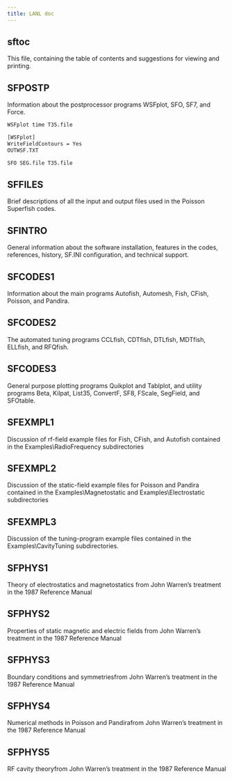 ```yaml
---
title: LANL doc
---
```


## sftoc

This file, containing the table of contents and suggestions for viewing and printing.

## SFPOSTP

Information about the postprocessor programs WSFplot, SFO, SF7, and Force.

```bash
WSFplot time T35.file

[WSFplot]
WriteFieldContours = Yes
OUTWSF.TXT

SFO SEG.file T35.file
```

## SFFILES

Brief descriptions of all the input and output files used in the Poisson Superfish codes.

## SFINTRO

General information about the software installation, features in the codes, references, history, SF.INI configuration, and technical support.

## SFCODES1

Information about the main programs Autofish, Automesh, Fish, CFish, Poisson, and Pandira.

## SFCODES2

The automated tuning programs CCLfish, CDTfish, DTLfish, MDTfish, ELLfish, and RFQfish.

## SFCODES3

General purpose plotting programs Quikplot and Tablplot, and utility programs Beta, Kilpat, List35, ConvertF, SF8, FScale, SegField, and SFOtable.

## SFEXMPL1

Discussion of rf-field example files for Fish, CFish, and Autofish contained in the Examples\RadioFrequency subdirectories

## SFEXMPL2

Discussion of the static-field example files for Poisson and Pandira contained in the Examples\Magnetostatic and Examples\Electrostatic subdirectories

## SFEXMPL3

Discussion of the tuning-program example files contained in the Examples\CavityTuning subdirectories.

## SFPHYS1

Theory of electrostatics and magnetostatics from John Warren’s treatment in the 1987 Reference Manual

## SFPHYS2

Properties of static magnetic and electric fields from John Warren’s treatment in the 1987 Reference Manual

## SFPHYS3

Boundary conditions and symmetriesfrom John Warren’s treatment in the 1987 Reference Manual

## SFPHYS4

Numerical methods in Poisson and Pandirafrom John Warren’s treatment in the 1987 Reference Manual

## SFPHYS5

RF cavity theoryfrom John Warren’s treatment in the 1987 Reference Manual
